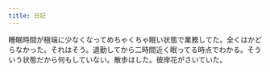 ```yaml
---
title: 日記
---
```


睡眠時間が極端に少なくなってめちゃくちゃ眠い状態で業務してた。全くはかどらなかった。それはそう。退勤してから二時間近く眠ってる時点でわかる。そういう状態だから何もしていない。散歩はした。彼岸花がさいていた。